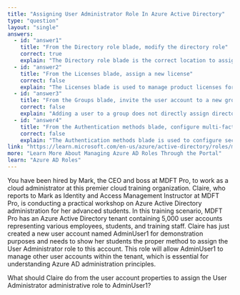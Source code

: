 ```yaml
---
title: "Assigning User Administrator Role In Azure Active Directory"
type: "question"
layout: "single"
answers:
  - id: "answer1"
    title: "From the Directory role blade, modify the directory role"
    correct: true
    explain: "The Directory role blade is the correct location to assign administrative roles like User Administrator to a user account. This blade allows you to add or remove directory roles for user accounts."
  - id: "answer2"
    title: "From the Licenses blade, assign a new license"
    correct: false
    explain: "The Licenses blade is used to manage product licenses for users, not to assign administrative roles. Licensing does not grant administrative permissions in Azure AD."
  - id: "answer3"
    title: "From the Groups blade, invite the user account to a new group"
    correct: false
    explain: "Adding a user to a group does not directly assign directory roles. While you can assign roles to groups, the question asks specifically about assigning the role to the user account directly."
  - id: "answer4"
    title: "From the Authentication methods blade, configure multi-factor authentication"
    correct: false
    explain: "The Authentication methods blade is used to configure security settings like MFA, not to assign administrative roles. This would not grant the User Administrator role to the account."
link: "https://learn.microsoft.com/en-us/azure/active-directory/roles/manage-roles-portal"
more: "Learn More About Managing Azure AD Roles Through the Portal"
learn: "Azure AD Roles"
---
```


You have been hired by Mark, the CEO and boss at MDFT Pro, to work as a cloud administrator at this premier cloud training organization. Claire, who reports to Mark as Identity and Access Management Instructor at MDFT Pro, is conducting a practical workshop on Azure Active Directory administration for her advanced students. In this training scenario, MDFT Pro has an Azure Active Directory tenant containing 5,000 user accounts representing various employees, students, and training staff. Claire has just created a new user account named AdminUser1 for demonstration purposes and needs to show her students the proper method to assign the User Administrator role to this account. This role will allow AdminUser1 to manage other user accounts within the tenant, which is essential for understanding Azure AD administration principles.

What should Claire do from the user account properties to assign the User Administrator administrative role to AdminUser1?
